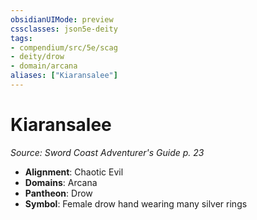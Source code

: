 ```yaml
---
obsidianUIMode: preview
cssclasses: json5e-deity
tags:
- compendium/src/5e/scag
- deity/drow
- domain/arcana
aliases: ["Kiaransalee"]
---
```

# Kiaransalee
*Source: Sword Coast Adventurer's Guide p. 23* 

- **Alignment**: Chaotic Evil
- **Domains**: Arcana
- **Pantheon**: Drow
- **Symbol**: Female drow hand wearing many silver rings